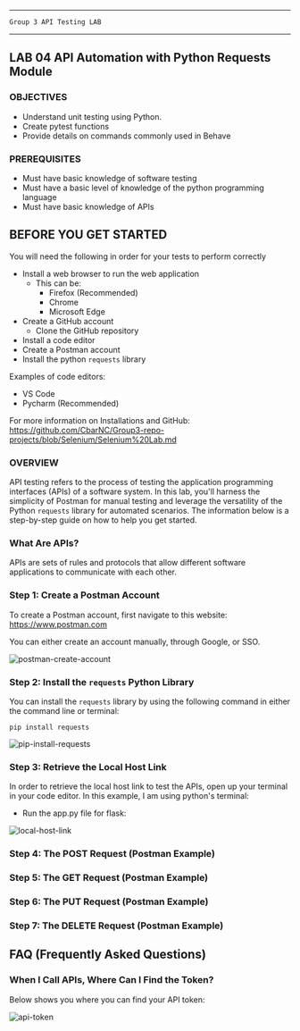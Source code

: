 _______________________________________________________________________

	Group 3	API Testing LAB	
_______________________________________________________________________


## LAB 04	API Automation with Python Requests Module

### OBJECTIVES
- Understand unit testing using Python.
- Create pytest functions
- Provide details on commands commonly used in Behave

### PREREQUISITES
- Must have basic knowledge of software testing
- Must have a basic level of knowledge of the python programming language
- Must have basic knowledge of APIs

## BEFORE YOU GET STARTED
You will need the following in order for your tests to perform correctly

- Install a web browser to run the web application
    - This can be:
        - Firefox (Recommended)
        - Chrome
        - Microsoft Edge
- Create a GitHub account
  - Clone the GitHub repository
- Install a code editor
- Create a Postman account
- Install the python `requests` library

Examples of code editors:
- VS Code
- Pycharm (Recommended)

For more information on Installations and GitHub: https://github.com/CbarNC/Group3-repo-projects/blob/Selenium/Selenium%20Lab.md

### OVERVIEW
API testing refers to the process of testing the application programming interfaces (APIs) of a software system. In this lab, you'll harness the simplicity of Postman for manual testing and leverage the versatility of the Python `requests` library for automated scenarios. The information below is a step-by-step guide on how to help you get started.

### What Are APIs?
APIs are sets of rules and protocols that allow different software applications to communicate with each other.

### Step 1: Create a Postman Account
To create a Postman account, first navigate to this website: https://www.postman.com

You can either create an account manually, through Google, or SSO.

![postman-create-account](https://github.com/CbarNC/Group3-repo-projects/blob/API-Testing/postman-create-account.gif?raw=true)

### Step 2: Install the `requests` Python Library
You can install the `requests` library by using the following command in either the command line or terminal:

`pip install requests`

![pip-install-requests](https://github.com/CbarNC/Group3-repo-projects/blob/API-Testing/pip-install-requests.gif?raw=true)

### Step 3: Retrieve the Local Host Link
In order to retrieve the local host link to test the APIs, open up your terminal in your code editor. In this example, I am using python's terminal:

- Run the app.py file for flask:

![local-host-link](https://github.com/CbarNC/Group3-repo-projects/blob/API-Testing/local-host-link-new.gif?raw=true)

### Step 4: The POST Request (Postman Example)

### Step 5: The GET Request (Postman Example)

### Step 6: The PUT Request (Postman Example)

### Step 7: The DELETE Request (Postman Example)

## FAQ (Frequently Asked Questions)
 <a id="faq"></a>
 
### When I Call APIs, Where Can I Find the Token?
Below shows you where you can find your API token:

![api-token](https://github.com/CbarNC/Group3-repo-projects/blob/API-Testing/api-token.gif?raw=true)